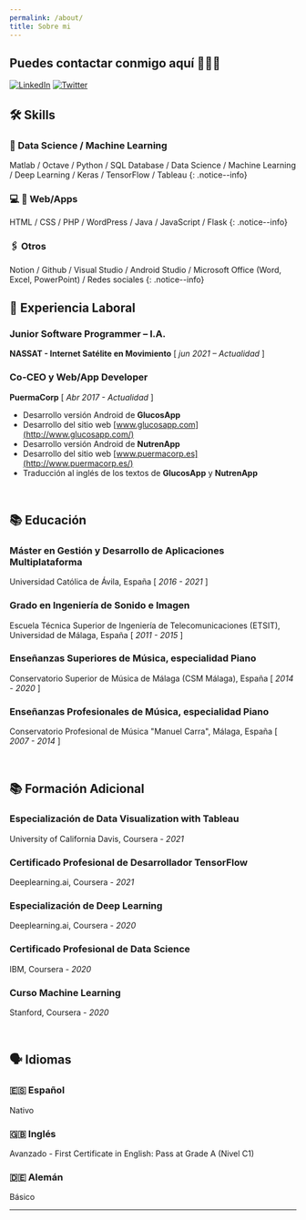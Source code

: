 ```yaml
---
permalink: /about/
title: Sobre mi
---
```

## Puedes contactar conmigo aquí 👩🏻‍💻

[![LinkedIn](https://img.shields.io/badge/-LinkedIn-1E88E5?style=for-the-badge&logo=linkedin&logoColor=FFFFFF)](linkedin.com/in/anapuermaruiz)
[![Twitter](https://img.shields.io/badge/-Twitter-1E88E5?style=for-the-badge&logo=twitter&logoColor=FFFFFF)](twitter.com/apuermaruiz)


## 🛠 Skills

### 🤖 Data Science / Machine Learning

Matlab / Octave / Python / SQL Database / Data Science / Machine Learning / Deep Learning / Keras / TensorFlow / Tableau 
{: .notice--info}

### 💻 📱 Web/Apps

HTML / CSS / PHP / WordPress / Java / JavaScript / Flask
{: .notice--info}

### 🖇️ Otros

Notion / Github / Visual Studio / Android Studio / Microsoft Office (Word, Excel, PowerPoint) / Redes sociales 
{: .notice--info}

## 💼 Experiencia Laboral

### Junior Software Programmer – I.A.
**NASSAT - Internet Satélite en Movimiento** [ *jun 2021 – Actualidad* ]

### Co-CEO y Web/App Developer
**PuermaCorp** [ *Abr 2017 - Actualidad* ]

- Desarrollo versión Android de **GlucosApp**
- Desarrollo del sitio web [www.glucosapp.com](http://www.glucosapp.com/)
- Desarrollo versión Android de **NutrenApp**
- Desarrollo del sitio web [www.puermacorp.es](http://www.puermacorp.es/)
- Traducción al inglés de los textos de **GlucosApp** y **NutrenApp**

<br/>

## 📚 Educación

### Máster en Gestión y Desarrollo de Aplicaciones Multiplataforma

Universidad Católica de Ávila, España  [ *2016 - 2021* ]

### Grado en Ingeniería de Sonido e Imagen

Escuela Técnica Superior de Ingeniería de Telecomunicaciones (ETSIT), Universidad de Málaga, España  [ *2011 - 2015* ]

### Enseñanzas Superiores de Música, especialidad Piano

Conservatorio Superior de Música de Málaga (CSM Málaga), España  [ *2014 - 2020* ]

### Enseñanzas Profesionales de Música, especialidad Piano

Conservatorio Profesional de Música "Manuel Carra", Málaga, España  [ *2007 - 2014* ]

</br>

## 📚 Formación Adicional

### Especialización de Data Visualization with Tableau

University of California Davis, Coursera - *2021*

### Certificado Profesional de Desarrollador TensorFlow

Deeplearning.ai, Coursera - *2021*

### Especialización de Deep Learning

Deeplearning.ai, Coursera - *2020*

### Certificado Profesional de Data Science

IBM, Coursera - *2020*

### Curso Machine Learning

Stanford, Coursera - *2020*

<br/>

## 🗣️ Idiomas

### 🇪🇸 **Español**

Nativo

### 🇬🇧 Inglés

Avanzado - First Certificate in English: Pass at Grade A (Nivel C1)

### 🇩🇪 Alemán

Básico 

---
